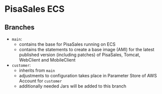 # PisaSales ECS

## Branches

- `main`:
  - contains the base for PisaSales running on ECS
  - contains the statements to create a base image (AMI) for the latest published version (including patches) of PisaSales, Tomcat, WebClient and MobileClient 
- `customer`:
  - inherits from `main`
  - adjustments to configuration takes place in Parameter Store of AWS Account for `customer`
  - additionally needed Jars will be added to this branch

